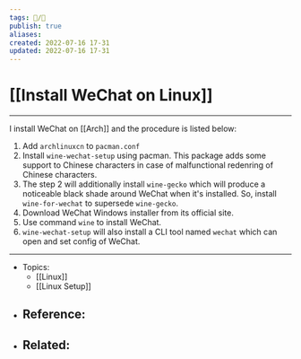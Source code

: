 ```yaml
---
tags: 📝️/🌱️
publish: true
aliases: 
created: 2022-07-16 17-31
updated: 2022-07-16 17-31
---
```


# [[Install WeChat on Linux]]

---

I install WeChat on [[Arch]] and the procedure is listed below:
1. Add `archlinuxcn` to `pacman.conf`
2. Install `wine-wechat-setup` using pacman. This package adds some support to Chinese characters in case of malfunctional redenring of Chinese characters. 
3. The step 2 will additionally install `wine-gecko` which will produce a noticeable black shade around WeChat when it's installed. So, install `wine-for-wechat` to supersede `wine-gecko`.   
4. Download WeChat Windows installer from its official site.
5. Use command `wine` to install WeChat.
6. `wine-wechat-setup` will also install a CLI tool named `wechat` which can open and set config of WeChat.

---

- Topics: 
	- [[Linux]]
	- [[Linux Setup]]
- Reference:
	- 
- Related:
	- 
